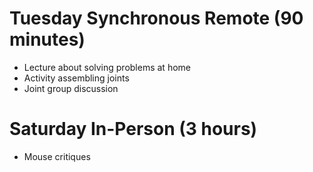 # Tuesday Synchronous Remote (90 minutes)
- Lecture about solving problems at home
- Activity assembling joints
- Joint group discussion


# Saturday In-Person (3 hours)
- Mouse critiques